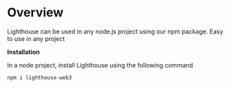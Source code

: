 # Overview

Lighthouse can be used in any node.js project using our npm package. Easy to use in any project

**Installation**

In a node project, install Lighthouse using the following command

```
npm i lighthouse-web3
```

